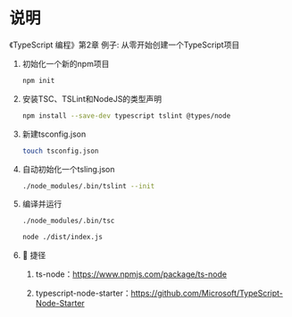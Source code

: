 # 说明

《TypeScript 编程》第2章 例子: 从零开始创建一个TypeScript项目

1. 初始化一个新的npm项目

    ```bash
    npm init
    ```

2. 安装TSC、TSLint和NodeJS的类型声明

    ```bash
    npm install --save-dev typescript tslint @types/node
    ```

3. 新建tsconfig.json

   ```bash
   touch tsconfig.json
   ```

4. 自动初始化一个tsling.json

   ```bash
   ./node_modules/.bin/tslint --init
   ```

5. 编译并运行

   ```bash
   ./node_modules/.bin/tsc
   ```

   ```bash
   node ./dist/index.js
   ```

6. 🎉 捷径

   1. ts-node：https://www.npmjs.com/package/ts-node

   2. typescript-node-starter：https://github.com/Microsoft/TypeScript-Node-Starter

